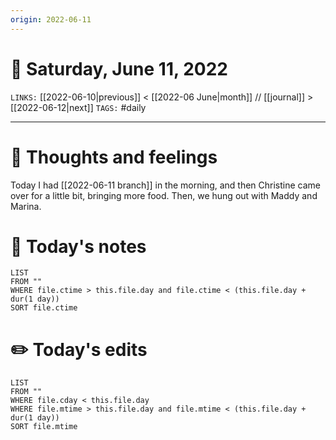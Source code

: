 ```yaml
---
origin: 2022-06-11
---
```

# 📅 Saturday, June 11, 2022
`LINKS:` [[2022-06-10|previous]] < [[2022-06 June|month]] // [[journal]] > [[2022-06-12|next]] 
`TAGS:` #daily

---
# 💭 Thoughts and feelings
Today I had [[2022-06-11 branch]] in the morning, and then Christine came over for a little bit, bringing more food. Then, we hung out with Maddy and Marina. 

# 📝 Today's notes
```dataview
LIST 
FROM ""
WHERE file.ctime > this.file.day and file.ctime < (this.file.day + dur(1 day))
SORT file.ctime
```
# ✏️ Today's edits
```dataview
LIST
FROM ""
WHERE file.cday < this.file.day
WHERE file.mtime > this.file.day and file.mtime < (this.file.day + dur(1 day))
SORT file.mtime
```
